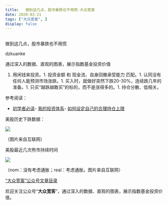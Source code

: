 ```yaml
---
title:   做到这几点，股市暴跌也不用慌-大众宽客
date: 2020-03-21
tags: ["大众宽客", ]
display: false
---
```



## 



做到这几点，股市暴跌也不用慌




dzkuanke




通过深入的数据、直观的图表，展示指数基金投资价值

1. 用闲钱来投资。1. 投资金额 和 现金流、自身回撤承受能力 匹配。1. 认同没有任何人能预测市场涨跌。1. 买入时，就做好突然下跌20-30%，连续跌几年的准备。1. 只买“越跌越敢买”的标的，而不是涨得多的。1. 持仓分散、低相关。


参考阅读：
- [初学者必读](http://mp.weixin.qq.com/s?__biz=MzAwMTc1MDcwNw==&amp;mid=2648275434&amp;idx=1&amp;sn=845b0a1b3c8484ca1e555c184c33e84d&amp;chksm=82f93a36b58eb320ae9f9d16625c17c3006cc85da98367183f8376f5c56121cb1f623c1b3e89&amp;scene=21#wechat_redirect)- [我的投资体系](http://mp.weixin.qq.com/s?__biz=MzAwMTc1MDcwNw==&amp;mid=2648275439&amp;idx=1&amp;sn=feb0b1261ac7384ed31f0f8db8e7c361&amp;chksm=82f93a33b58eb3257ef2ddba6eeb5e7fdab5464cfaaa4eb7d2cb258be776df4b53927da353ed&amp;scene=21#wechat_redirect)- [如何设定自己的合理持仓上限](http://mp.weixin.qq.com/s?__biz=MzAwMTc1MDcwNw==&amp;mid=2648272959&amp;idx=1&amp;sn=0d0e0487ba2dfa90138092d0973da1b6&amp;chksm=82f933e3b58ebaf59bbe5d49a7f9eea8dcae1ae24d5793d520c03a937e970495fbd8e0bceac7&amp;scene=21#wechat_redirect)


美股历史下跌数据：

<img class="rich_pages js_insertlocalimg" data-ratio="0.9988888888888889" data-s="300,640" src="https://mmbiz.qpic.cn/mmbiz_png/PKw3FQPmhIgD8eRZCE79J1cYnWbmcFkAfKp4PYicSyMzFDN9P724nqPY1vSXJA1dHZXqV9ZMKicZibKTDrPoeMB2g/640?wx_fmt=png" data-type="png" data-w="900" style=""/>

（图片来自互联网）



美股最近几次熊市持续时间

<img class="rich_pages js_insertlocalimg" data-ratio="0.7252747252747253" data-s="300,640" src="https://mmbiz.qpic.cn/mmbiz_png/PKw3FQPmhIgD8eRZCE79J1cYnWbmcFkATfqPhC9XzduKaXhZTBorWMhSSaCIUtNDyDXiaicPTYT2IqjlueBVexLw/640?wx_fmt=png" data-type="png" data-w="910" style=""/>

（nom：没有考虑通胀；real：考虑通胀。图片来自互联网）



[“大众宽客”公众号文章目录](http://mp.weixin.qq.com/s?__biz=MzAwMTc1MDcwNw==&amp;mid=2648275687&amp;idx=1&amp;sn=55190e4040acea0db1360e754ff4984f&amp;chksm=82f9393bb58eb02d28601824a8a664facdad48e227481f0726f60d9683c103cc0c9808b22ba9&amp;scene=21#wechat_redirect)

欢迎关注公众号“**大众宽客**”，通过深入的数据、直观的图表，展示指数基金投资价值。
